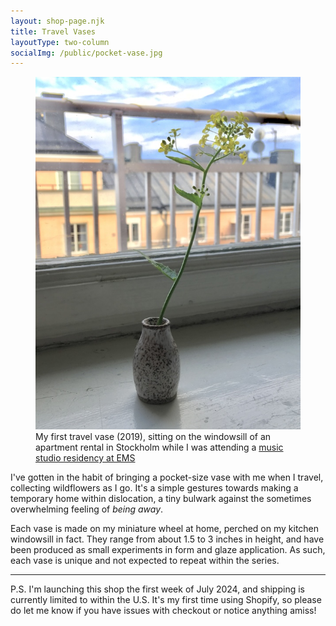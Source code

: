 ```yaml
---
layout: shop-page.njk
title: Travel Vases
layoutType: two-column
socialImg: /public/pocket-vase.jpg
---
```

<figure class="figure-medium" >
  <img src="/public/pocket-vase.jpg" alt="photo of a travel vase on a windowsill">
  <figcaption>My first travel vase (2019), sitting on the windowsill of an apartment rental in Stockholm while I was attending a <a href="/projects/weaving" target="_blank">music studio residency at EMS</a></figcaption>
</figure>

I've gotten in the habit of bringing a pocket-size vase with me when I travel, collecting wildflowers as I go. It's a simple gestures towards making a temporary home within dislocation, a tiny bulwark against the sometimes overwhelming feeling of _being away_.

Each vase is made on my miniature wheel at home, perched on my kitchen windowsill in fact. They range from about 1.5 to 3 inches in height, and have been produced as small experiments in form and glaze application. As such, each vase is unique and not expected to repeat within the series.
<!-- , and has given me the framework to experiment rapidly with form and proportion. The process of glazing them falls under the rubric of experimentation as well, as these surfaces serve as tests for various glaze formulations and application methods.  -->
<!-- They're subject to experimentations in form and glaze application, and not expected to repeat within the series. It's challenging to convey the size of these vessels in product photos, but they range from 1.5 to 3 inches tall. -->

* * *

P.S. I'm launching this shop the first week of July 2024, and shipping is currently limited to within the U.S. It's my first time using Shopify, so please do let me know if you have issues with checkout or notice anything amiss!
